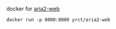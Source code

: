 docker for [aria2-web](https://github.com/mayswind/AriaNg)

```
docker run -p 8000:8000 yrct/aria2-web
```

